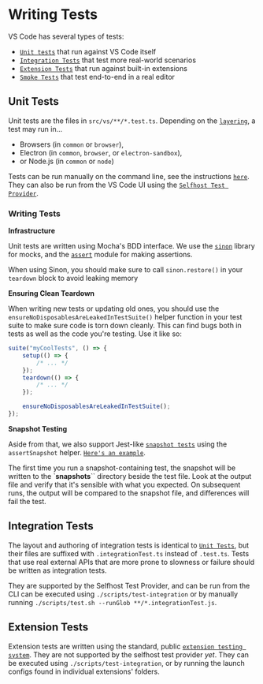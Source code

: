 # Writing Tests

VS Code has several types of tests:

-   [`Unit tests`](#unit-tests) that run against VS Code itself
-   [`Integration Tests`](#integration-tests) that test more real-world scenarios
-   [`Extension Tests`](#extension-tests) that run against built-in extensions
-   [`Smoke Tests`](./Smoke-Test.md) that test end-to-end in a real editor

## Unit Tests

Unit tests are the files in `src/vs/**/*.test.ts`. Depending on the
[`layering`](./Source-Code-Organization.md), a test may run in...

-   Browsers (in `common` or `browser`),
-   Electron (in `common`, `browser`, or `electron-sandbox`),
-   or Node.js (in `common` or `node`)

Tests can be run manually on the command line, see the instructions
[`here`](HTTPS://github.com/microsoft/vscode/blob/main/test/unit/README.md#L1).
They can also be run from the VS Code UI using the
[`Selfhost Test Provider`](HTTPS://marketplace.visualstudio.com/items?itemName=ms-vscode.vscode-selfhost-test-provider).

### Writing Tests

**Infrastructure**

Unit tests are written using Mocha's BDD interface. We use the
[`sinon`](HTTPS://sinonjs.org/releases/latest/) library for mocks, and the
[`assert`](HTTPS://nodejs.org/api/assert.html) module for making assertions.

When using Sinon, you should make sure to call `sinon.restore()` in your
`teardown` block to avoid leaking memory

**Ensuring Clean Teardown**

When writing new tests or updating old ones, you should use the
`ensureNoDisposablesAreLeakedInTestSuite()` helper function in your test suite
to make sure code is torn down cleanly. This can find bugs both in tests as well
as the code you're testing. Use it like so:

```js
suite("myCoolTests", () => {
	setup(() => {
		/* ... */
	});
	teardown(() => {
		/* ... */
	});

	ensureNoDisposablesAreLeakedInTestSuite();
});
```

**Snapshot Testing**

Aside from that, we also support Jest-like
[`snapshot tests`](HTTPS://jestjs.io/docs/snapshot-testing) using the
`assertSnapshot` helper.
[`Here's an example`](HTTPS://github.com/microsoft/vscode/blob/01029a44a2f6b3eef401849612b4a08b532c62bb/src/vs/base/test/node/snapshot.test.ts#L124-L145).

The first time you run a snapshot-containing test, the snapshot will be written
to the `**snapshots**`` directory beside the test file. Look at the output file
and verify that it's sensible with what you expected. On subsequent runs, the
output will be compared to the snapshot file, and differences will fail the
test.

## Integration Tests

The layout and authoring of integration tests is identical to
[`Unit Tests`](#unit-tests), but their files are suffixed with
`.integrationTest.ts` instead of `.test.ts`. Tests that use real external APIs
that are more prone to slowness or failure should be written as integration
tests.

They are supported by the Selfhost Test Provider, and can be run from the CLI
can be executed using `./scripts/test-integration` or by manually running
`./scripts/test.sh --runGlob **/*.integrationTest.js`.

## Extension Tests

Extension tests are written using the standard, public
[`extension testing system`](HTTPS://code.visualstudio.com/api/working-with-extensions/testing-extension).
They are not supported by the selfhost test provider _yet_. They can be executed
using `./scripts/test-integration`, or by running the launch configs found in
individual extensions' folders.
